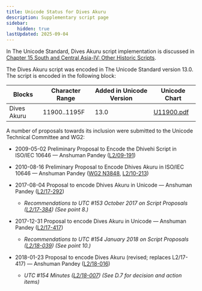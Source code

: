 ```yaml
---
title: Unicode Status for Dives Akuru
description: Supplementary script page
sidebar:
    hidden: true
lastUpdated: 2025-09-04
---
```


In The Unicode Standard, Dives Akuru script implementation is discussed in [Chapter 15 South and Central Asia-IV: Other Historic Scripts](http://www.unicode.org/versions/latest/ch15.pdf).

[comment]: # (end of intro)

[comment]: # (start of blocks)

The Dives Akuru script was encoded in The Unicode Standard version 13.0. The script is encoded in the following block:

| Blocks | Character Range | Added in Unicode Version | Unicode Chart |
| ------ | --------------- | ------------------------ | ------------- |
| Dives Akuru  | 11900..1195F | 13.0 | [U11900.pdf](https://www.unicode.org/charts/PDF/U11900.pdf) |

[comment]: # (end of blocks)

[comment]: # (start of chars)



[comment]: # (end of chars)

[comment]: # (start of rest)

A number of proposals towards its inclusion were submitted to the Unicode Technical Committee and WG2:

- 2009-05-02 Preliminary Proposal to Encode the Dhivehi Script in ISO/IEC 10646 — Anshuman Pandey ([L2/09-191](http://www.unicode.org/cgi-bin/GetMatchingDocs.pl?L2/09-191))

- 2010-08-16 Preliminary Proposal to Encode Dhives Akuru in ISO/IEC 10646 — Anshuman Pandey ([WG2 N3848](https://www.unicode.org/wg2/docs/n3848.pdf), [L2/10-213](http://www.unicode.org/cgi-bin/GetMatchingDocs.pl?L2/10-213))

- 2017-08-04 Proposal to encode Dhives Akuru in Unicode — Anshuman Pandey ([L2/17-292](http://www.unicode.org/cgi-bin/GetMatchingDocs.pl?L2/17-292))

  - _Recommendations to UTC #153 October 2017 on Script Proposals ([L2/17-384](http://www.unicode.org/L2/L2017/17384-script-ad-hoc-recs.pdf)) (See point 8.)_

- 2017-12-31 Proposal to encode Dives Akuru in Unicode — Anshuman Pandey ([L2/17-417](http://www.unicode.org/cgi-bin/GetMatchingDocs.pl?L2/17-417))

  - _Recommendations to UTC #154 January 2018 on Script Proposals ([L2/18-039](http://www.unicode.org/L2/L2018/18039-script-adhoc-rec.pdf)) (See point 10.)_

- 2018-01-23 Proposal to encode Dives Akuru (revised; replaces L2/17-417) — Anshuman Pandey ([L2/18-016](http://www.unicode.org/cgi-bin/GetMatchingDocs.pl?L2/18-016))

  - _UTC #154 Minutes ([L2/18-007](http://www.unicode.org/L2/L2018/18007.htm)) (See D.7 for decision and action items)_
